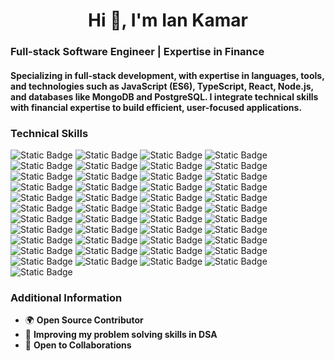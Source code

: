 <h1 align="center">Hi 👋, I'm Ian Kamar</h1>
<h3 align="left">
  Full-stack Software Engineer | Expertise in Finance
</h3>
<h4 align="left">
  Specializing in full-stack development, with expertise in languages, tools, and technologies such as JavaScript (ES6), TypeScript, React, Node.js, and databases like MongoDB and PostgreSQL. I integrate technical skills with financial expertise to build efficient, user-focused applications.
</h4>

<h3>Technical Skills</h3>

![Static Badge](https://img.shields.io/badge/HTML5-%23E34F26?style=for-the-badge&logo=HTML5&logoColor=white)
![Static Badge](https://img.shields.io/badge/CSS3-%231572B6?style=for-the-badge&logo=CSS3&logoColor=white)
![Static Badge](https://img.shields.io/badge/Material%20UI-%23007FFF?style=for-the-badge&logo=MUI&logoColor=white)
![Static Badge](https://img.shields.io/badge/Headless%20UI-%2366E3FF?style=for-the-badge&logo=Headless%20UI&logoColor=black)
![Static Badge](https://img.shields.io/badge/TailwindCSS-%2306B6D4?style=for-the-badge&logo=TailwindCSS&logoColor=white)
![Static Badge](https://img.shields.io/badge/Python-%2318A497?style=for-the-badge&logo=Python&logoColor=white)
![Static Badge](https://img.shields.io/badge/Javascript-F7DF1E?style=for-the-badge&logo=Javascript&logoColor=black)
![Static Badge](https://img.shields.io/badge/Axios-%235A29E4?style=for-the-badge&logo=Axios&logoColor=White)
![Static Badge](https://img.shields.io/badge/Typescript-%233178C6?style=for-the-badge&logo=Typescript&logoColor=white)
![Static Badge](https://img.shields.io/badge/Git-%23F05032?style=for-the-badge&logo=CSS3&logoColor=white)
![Static Badge](https://img.shields.io/badge/Github-%23181717?style=for-the-badge&logo=Github&logoColor=white)
![Static Badge](https://img.shields.io/badge/JWT-%23F80046?style=for-the-badge&logo=Json%20Web%20Tokens&logoColor=white)
![Static Badge](https://img.shields.io/badge/Mongodb-%2347A248?style=for-the-badge&logo=Github&logoColor=white)
![Static Badge](https://img.shields.io/badge/Mysql-%234479A1?style=for-the-badge&logo=Mysql&logoColor=white)
![Static Badge](https://img.shields.io/badge/postgresql-%234169E1?style=for-the-badge&logo=Postgresql&logoColor=white)
![Static Badge](https://img.shields.io/badge/React-61DBFB?style=for-the-badge&logo=react&logoColor=black&labelColor=61DBFB)
![Static Badge](https://img.shields.io/badge/React%20Hook%20Form-%23EC5990?style=for-the-badge&logo=React%20Hook%20form&logoColor=white)
![Static Badge](https://img.shields.io/badge/React%20Router-%23CA4245?style=for-the-badge&logo=React%20Router&logoColor=white)
![Static Badge](https://img.shields.io/badge/React%20Bootstrap-%2341E0FD?style=for-the-badge&logo=React%20Bootstrap&logoColor=black)
![Static Badge](https://img.shields.io/badge/Nodejs-%235FA04E?style=for-the-badge&logo=Node.js&logoColor=white)
![Static Badge](https://img.shields.io/badge/Mongoose-%23880000?style=for-the-badge&logo=Mongoose&logoColor=white)
![Static Badge](https://img.shields.io/badge/Express-%237D929E?style=for-the-badge&logo=Express&logoColor=white)
![Static Badge](https://img.shields.io/badge/Vite-%23646CFF?style=for-the-badge&logo=Vite&logoColor=white)
![Static Badge](https://img.shields.io/badge/Bootstrap-%237952B3?style=for-the-badge&logo=Bootstrap&logoColor=white)
![Static Badge](https://img.shields.io/badge/Postman-%23FF6C37?style=for-the-badge&logo=postman&logoColor=white)
![Static Badge](https://img.shields.io/badge/Next.js-%230A1837?style=for-the-badge&logo=next.js&logoColor=white)
![Static Badge](https://img.shields.io/badge/Jest-%23C21325?style=for-the-badge&logo=Jest&logoColor=white)
![Static Badge](https://img.shields.io/badge/Redux-%23764ABC?style=for-the-badge&logo=Redux&logoColor=white)
![Static Badge](https://img.shields.io/badge/Vercel-%230A1837?style=for-the-badge&logo=Vercel&logoColor=white)
![Static Badge](https://img.shields.io/badge/Amazon%20Web%20Services-%23232F3E?style=for-the-badge&logo=Amazon%20Web%20Services&logoColor=white)
![Static Badge](https://img.shields.io/badge/Google%20Cloud-%234285F4?style=for-the-badge&logo=Google%20Cloud&logoColor=white)
![Static Badge](https://img.shields.io/badge/Microsoft%20Azure-%231769AA?style=for-the-badge&logo=Microsoft%20Azure&logoColor=White)
![Static Badge](https://img.shields.io/badge/Atlassian-%230052CC?style=for-the-badge&logo=Atlassian&logoColor=White)
![Static Badge](https://img.shields.io/badge/Jira%20-%230052CC?style=for-the-badge&logo=Jira&logoColor=white)
![Static Badge](https://img.shields.io/badge/Figma-%23F24E1E?style=for-the-badge&logo=Figma&logoColor=white)
![Static Badge](https://img.shields.io/badge/Prisma-%232D3748?style=for-the-badge&logo=Prisma&logoColor=white)
![Static Badge](https://img.shields.io/badge/Apache-%23D22128?style=for-the-badge&logo=Apache&logoColor=white)
![Static Badge](https://img.shields.io/badge/REST%20API-%23225593?style=for-the-badge&logo=REST%20APIs&logoColor=white)
![Static Badge](https://img.shields.io/badge/GraphQL-%23E10098?style=for-the-badge&logo=GraphQl&logoColor=white)
![Static Badge](https://img.shields.io/badge/Apollo-%23311C87?style=for-the-badge&logo=Apollo%20GraphQL&logoColor=white)
![Static Badge](https://img.shields.io/badge/Storybook-%23FF4785?style=for-the-badge&logo=Storybook&logoColor=white)
![Static Badge](https://img.shields.io/badge/Babel-%23F9DC3E?style=for-the-badge&logo=Babel&logoColor=black)
![Static Badge](https://img.shields.io/badge/Webpack-%238DD6F9?style=for-the-badge&logo=Webpack&logoColor=black)
![Static Badge](https://img.shields.io/badge/Keystone-%23166BFF?style=for-the-badge&logo=Keystone&logoColor=white)
![Static Badge](https://img.shields.io/badge/Prettier-%23F7B93E?style=for-the-badge&logo=Prettier&logoColor=black)

<h3>Additional Information</h3>

- 🌍 **Open Source Contributor**
- 🌱 **Improving my problem solving skills in DSA**
- 🤝 **Open to Collaborations**
  
</h4>


